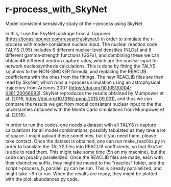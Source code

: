 # r-process_with_SkyNet
Model consistent sensisivity study of the r-process using SkyNet

In this, I use the SkyNet package from J. Lippuner (https://jonaslippuner.com/research/skynet/) in order to simulate the r-process with model-consistent nuclear input. The nuclear reaction code TALYS (1.95) includes 6 different nuclear level densities (NLDs) and 8 different gamma-strength functions (GSFs), and combining these we can obtain 48 different neutron capture rates, which are the nuclear input for network nucleosynthesis calculations. This is done by fitting the TALYS solutions to the NON-SMOKER formula, and replacing the REACLIB coefficients with the ones from the fittings. The new REACLIB files are then read by SkyNet, which runs a r-process simulation using an astrophysical trajectory from Arcones 2007 (https://doi.org/10.1051/0004-6361:20066983). SkyNet reproduces the results obtained by Mumpower et al. (2016, https://doi.org/10.1016/j.ppnp.2015.09.001), and thus we can compare the results we get from model consistent nuclear input to the the uncertainties obtained with the Monte Carlo simulations from Mumpower et al. (2016).

In order to run the codes, one needs a dataset with all TALYS n-capture calculations for all model combinations, possibly tabulated as they take a lot of space. I might upload these sometimes, but if you need them, please take contact. Once the dataset is obtained, one can run make_reaclibs.py in order to translate the TALYS files into REACLIB coefficients, so that SkyNet is able to read them. This might take some time (5h on my machine), but the code can proably parallelized. Once the REACLIB files are made, each with their distinctive suffix, they might be moved to the "reaclibs" folder, and the script r-process_b_parallell.py can be run. This is already parallelized, and might take ~9h to run. When the results are ready, they might be plotted with the plot_abundances.py code.
